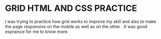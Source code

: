 # GRID HTML AND CSS PRACTICE
 I was trying to practice how grid works to improve my skill  and also to make the page responsive on the mobile as well as on the other .
 It was good expraince for me to know more.
